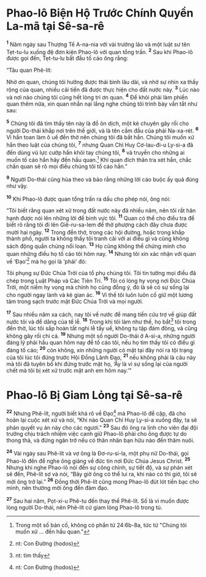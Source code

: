 # Phao-lô Biện Hộ Trước Chính Quyền La-mã tại Sê-sa-rê
<sup><b>1</b></sup> Năm ngày sau Thượng Tế A-na-nia với vài trưởng lão và một luật sư tên Tẹt-tu-lu xuống đệ đơn kiện Phao-lô với quan tổng trấn. <sup><b>2</b></sup> Sau khi Phao-lô được gọi đến, Tẹt-tu-lu bắt đầu tố cáo ông rằng:

“Tâu quan Phê-lít:

Nhờ ơn quan, chúng tôi hưởng được thái bình lâu dài, và nhờ sự nhìn xa thấy rộng của quan, nhiều cải tiến đã được thực hiện cho đất nước này. <sup><b>3</b></sup> Lúc nào và nơi nào chúng tôi cũng hết lòng tri ơn quan. <sup><b>4</b></sup> Ðể khỏi phải làm phiền quan thêm nữa, xin quan nhẫn nại lắng nghe chúng tôi trình bày vắn tắt như sau:

<sup><b>5</b></sup> Chúng tôi đã tìm thấy tên này là đồ ôn dịch, một kẻ chuyên gây rối cho người Do-thái khắp nơi trên thế giới, và là tên cầm đầu của phái Na-xa-rét. <sup><b>6</b></sup> Vì hắn toan làm ô uế đền thờ nên chúng tôi đã bắt hắn. Chúng tôi muốn xử hắn theo luật của chúng tôi, <sup><b>7</b></sup> nhưng Quan Chỉ Huy Cơ-lau-đi-u Ly-si-a đã đến dùng vũ lực cướp hắn khỏi tay chúng tôi, <sup><b>8</b></sup> và truyền cho những ai muốn tố cáo hắn hãy đến hầu quan.[^1] Khi quan đích thân tra xét hắn, chắc chắn quan sẽ rõ mọi điều chúng tôi tố cáo hắn.”

<sup><b>9</b></sup> Người Do-thái cũng hùa theo và bảo rằng những lời cáo buộc ấy quả đúng như vậy.

<sup><b>10</b></sup> Khi Phao-lô được quan tổng trấn ra dấu cho phép nói, ông nói:

“Tôi biết rằng quan xét xử trong đất nước này đã nhiều năm, nên tôi rất hân hạnh được nói lên những lời để binh vực tôi. <sup><b>11</b></sup> Quan có thể cho điều tra để biết rõ rằng tôi đi lên Giê-ru-sa-lem để thờ phượng cách đây chưa được mười hai ngày. <sup><b>12</b></sup> Trong đền thờ, trong các hội đường, hoặc trong khắp thành phố, người ta không thấy tôi tranh cãi với ai điều gì và cũng không sách động quần chúng nổi loạn. <sup><b>13</b></sup> Họ cũng không thể chứng minh cho quan những điều họ tố cáo tôi hôm nay. <sup><b>14</b></sup> Nhưng tôi xin xác nhận với quan về ‘Ðạo’[^2] mà họ gọi là ‘phái’ đó:

Tôi phụng sự Ðức Chúa Trời của tổ phụ chúng tôi. Tôi tin tưởng mọi điều đã chép trong Luật Pháp và Các Tiên Tri. <sup><b>15</b></sup> Tôi có lòng hy vọng nơi Ðức Chúa Trời, một niềm hy vọng mà chính họ cũng đồng ý, đó là sẽ có sự sống lại cho người ngay lành và kẻ gian ác. <sup><b>16</b></sup> Vì thế tôi luôn luôn cố giữ một lương tâm trong sạch trước mặt Ðức Chúa Trời và mọi người.

<sup><b>17</b></sup> Sau nhiều năm xa cách, nay tôi về nước để mang tiền cứu trợ về giúp đất nước tôi và để dâng của tế lễ. <sup><b>18</b></sup> Trong khi tôi làm như thế, họ bắt[^3] tôi trong đền thờ, lúc tôi sắp hoàn tất nghi lễ tẩy uế, không tụ tập đám đông, và cũng không gây rối chi cả. <sup><b>19</b></sup> Nhưng một số người Do-thái ở A-si-a, những người đáng lý phải hầu quan hôm nay để tố cáo tôi, nếu họ tìm thấy tôi có điều gì đáng tố cáo; <sup><b>20</b></sup> còn không, xin những người có mặt tại đây nói ra tội trạng của tôi lúc tôi đứng trước Hội Ðồng Lãnh Ðạo, <sup><b>21</b></sup> nếu không phải là câu này mà tôi đã tuyên bố khi đứng trước mặt họ, ‘Ấy là vì sự sống lại của người chết mà tôi bị xét xử trước mặt anh em hôm nay.’”

# Phao-lô Bị Giam Lỏng tại Sê-sa-rê
<sup><b>22</b></sup> Nhưng Phê-lít, người biết khá rõ về Ðạo[^4] mà Phao-lô đề cập, đã cho hoãn lại cuộc xét xử và nói, “Khi nào Quan Chỉ Huy Ly-si-a xuống đây, ta sẽ phán quyết vụ án này cho các ngươi.” <sup><b>23</b></sup> Sau đó ông ra lịnh cho viên đại đội trưởng chịu trách nhiệm việc canh giữ Phao-lô phải cho ông được tự do thong thả, và đừng ngăn trở nếu có thân nhân bạn hữu nào đến thăm nuôi.

<sup><b>24</b></sup> Vài ngày sau Phê-lít và vợ ông là Ðơ-ru-si-la, một phụ nữ Do-thái, gọi Phao-lô đến để nghe ông giảng về đức tin nơi Ðức Chúa Jesus Christ. <sup><b>25</b></sup> Nhưng khi nghe Phao-lô nói đến sự công chính, sự tiết độ, và sự phán xét sẽ đến, Phê-lít sợ và nói, “Bây giờ ông có thể lui ra, khi nào có thì giờ, tôi sẽ mời ông trở lại.” <sup><b>26</b></sup> Ðồng thời Phê-lít cũng mong Phao-lô đút lót tiền bạc cho mình, nên thường mời ông đến đàm đạo.

<sup><b>27</b></sup> Sau hai năm, Pọt-xi-u Phê-tu đến thay thế Phê-lít. Số là vì muốn được lòng người Do-thái, nên Phê-lít cứ giam lỏng Phao-lô trong tù.

[^1]: Trong một số bản cố, không có phần từ 24:6b-8a, tức từ "Chúng tôi muốn xử ... đến hầu quan."
[^2]: nt: Con Ðường (hodos)
[^3]: nt: tìm thấy
[^4]: nt: Con Ðường (hodos)
